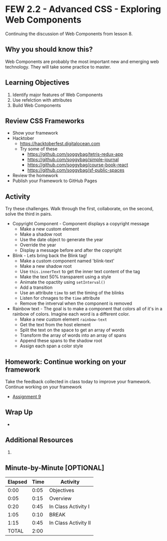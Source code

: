 # FEW 2.2 - Advanced CSS - Exploring Web Components

Continuing the discussion of Web Components from lesson 8. 

## Why you should know this?

Web Components are probably the most important new and emerging web technology. They will take some practice to master.  

## Learning Objectives 

1. Identify major features of Web Components
1. Use refelction with attributes 
1. Build Web Components

## Review CSS Frameworks 

- Show your framework
- Hacktober
  - https://hacktoberfest.digitalocean.com
  - Try some of these 
    - https://github.com/soggybag/tetris-redux-app
    - https://github.com/soggybag/simple-journal
    - https://github.com/soggybag/course-book-react
    - https://github.com/soggybag/sf-public-spaces
- Review the homework
- Publish your Framework to GitHub Pages

## Activity 

Try these challenges. Walk through the first, collaborate, on the second, solve the third in pairs. 

- Copyright Component - Component displays a copyright message
  - Make a new custom element
  - Make a shadow root
  - Use the date object to generate the year
  - Override the year
  - Display a message before and after the copyright
- Blink - Lets bring back the Blink tag!
  - Make a custom component named 'blink-text'
  - Make a new shadow root
  - Use `this.innerText` to get the inner text content of the tag
  - Make the text 50% transparent using a style
  - Animate the opactity using `setInterval()`
  - Add a transition
  - Use an attribute `time` to set the timing of the blinks
  - Listen for chnages to the `time` attribute
  - Remove the intverval when the component is removed
- Rainbow text - The goal is to make a component that colors all of it's in a rainbow of colors. Imagine each word is a different color. 
  - Make a new custom element `rainbow-text`
  - Get the text from the host element
  - Split the text on the space to get an array of words
  - Transform the array of words into an array of spans
  - Append these spans to the shadow root
  - Assign each span a color style 

## Homework: Continue working on your framework

Take the feedback collected in class today to improve your framework. Continue working on your framework

- [Assignment 9](../Assignments/assignment-09.md)

## Wrap Up

- 

## Additional Resources

1. 

## Minute-by-Minute [OPTIONAL]

| **Elapsed** | **Time**  | **Activity**              |
| ----------- | --------- | ------------------------- |
| 0:00        | 0:05      | Objectives                |
| 0:05        | 0:15      | Overview                  |
| 0:20        | 0:45      | In Class Activity I       |
| 1:05        | 0:10      | BREAK                     |
| 1:15        | 0:45      | In Class Activity II      |
| TOTAL       | 2:00      |                           |
